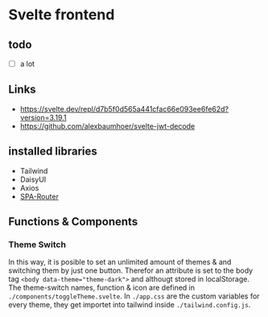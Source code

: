 # Svelte frontend

## todo
- [ ] a lot

## Links
- https://svelte.dev/repl/d7b5f0d565a441cfac66e093ee6fe62d?version=3.19.1
- https://github.com/alexbaumhoer/svelte-jwt-decode


## installed libraries
- Tailwind
- DaisyUI
- Axios
- [SPA-Router](https://github.com/ItalyPaleAle/svelte-spa-router) 


## Functions & Components

### Theme Switch
In this way, it is posible to set an unlimited amount of themes & and switching them by just one button.
Therefor an attribute is set to the body tag `<body data-theme="theme-dark">` and althougt stored in localStorage. 
The theme-switch names, function & icon are defined in `./components/toggleTheme.svelte`. 
In `./app.css` are the custom variables for every theme, they get importet into tailwind inside `./tailwind.config.js`.